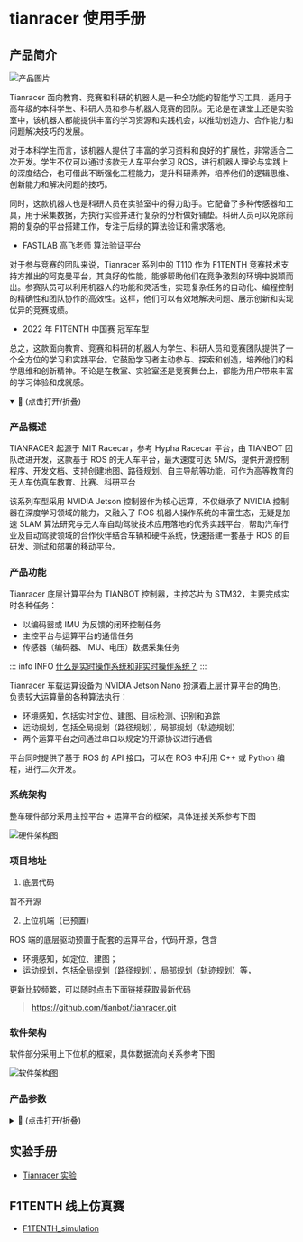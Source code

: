 # tianracer 使用手册

## 产品简介

![产品图片](https://static.tianbot.com/product/20220307/3575b35d4364b8b897570e4a2e62c4b1.png)

Tianracer 面向教育、竞赛和科研的机器人是一种全功能的智能学习工具，适用于高年级的本科学生、科研人员和参与机器人竞赛的团队。无论是在课堂上还是实验室中，该机器人都能提供丰富的学习资源和实践机会，以推动创造力、合作能力和问题解决技巧的发展。

对于本科学生而言，该机器人提供了丰富的学习资料和良好的扩展性，非常适合二次开发。学生不仅可以通过该款无人车平台学习 ROS，进行机器人理论与实践上的深度结合，也可借此不断强化工程能力，提升科研素养，培养他们的逻辑思维、创新能力和解决问题的技巧。

同时，这款机器人也是科研人员在实验室中的得力助手。它配备了多种传感器和工具，用于采集数据，为执行实验并进行复杂的分析做好铺垫。科研人员可以免除前期的复杂的平台搭建工作，专注于后续的算法验证和需求落地。

- FASTLAB 高飞老师 算法验证平台

对于参与竞赛的团队来说，Tianracer 系列中的 T110 作为 F1TENTH 竞赛技术支持方推出的阿克曼平台，其良好的性能，能够帮助他们在竞争激烈的环境中脱颖而出。参赛队员可以利用机器人的功能和灵活性，实现复杂任务的自动化、编程控制的精确性和团队协作的高效性。这样，他们可以有效地解决问题、展示创新和实现优异的竞赛成绩。

- 2022 年 F1TENTH 中国赛 冠军车型

总之，这款面向教育、竞赛和科研的机器人为学生、科研人员和竞赛团队提供了一个全方位的学习和实践平台。它鼓励学习者主动参与、探索和创造，培养他们的科学思维和创新精神。不论是在教室、实验室还是竞赛舞台上，都能为用户带来丰富的学习体验和成就感。


<details open>

<summary>📖 (点击打开/折叠)</summary>

### 产品概述

TIANRACER 起源于 MIT Racecar，参考 Hypha Racecar 平台，由 TIANBOT 团队改进开发，这款基于 ROS 的无人车平台，最大速度可达 5M/S，提供开源控制程序、开发文档、支持创建地图、路径规划、自主导航等功能，可作为高等教育的无人车仿真车教育、比赛、科研平台

该系列车型采用 NVIDIA Jetson 控制器作为核心运算，不仅继承了 NVIDIA 控制器在深度学习领域的能力，又融入了 ROS 机器人操作系统的丰富生态，无疑是加速 SLAM 算法研究与无人车自动驾驶技术应用落地的优秀实践平台，帮助汽车行业及自动驾驶领域的合作伙伴结合车辆和硬件系统，快速搭建一套基于 ROS 的自研发、测试和部署的移动平台。

### 产品功能

Tianracer 底层计算平台为 TIANBOT 控制器，主控芯片为 STM32，主要完成实时各种任务：
- 以编码器或 IMU 为反馈的闭环控制任务
- 主控平台与运算平台的通信任务
- 传感器（编码器、IMU、电压）数据采集任务

::: info INFO
[什么是实时操作系统和非实时操作系统？](https://www.cnblogs.com/bandaoyu/p/16752957.html)
:::

Tianracer 车载运算设备为 NVIDIA Jetson Nano 扮演着上层计算平台的角色，负责较大运算量的各种算法执行：

- 环境感知，包括实时定位、建图、目标检测、识别和追踪
- 运动规划，包括全局规划（路径规划），局部规划（轨迹规划）
- 两个运算平台之间通过串口以规定的开源协议进行通信

平台同时提供了基于 ROS 的 API 接口，可以在 ROS 中利用 C++ 或 Python 编程，进行二次开发。

### 系统架构

整车硬件部分采用主控平台 + 运算平台的框架，具体连接关系参考下图

![硬件架构图](https://tianbot-pic.oss-cn-beijing.aliyuncs.com/tianbot/202112211513183.jpg)

### 项目地址

1. 底层代码

暂不开源

2. 上位机端（已预置）

ROS 端的底层驱动预置于配套的运算平台，代码开源，包含
- 环境感知，如定位、建图；
- 运动规划，包括全局规划（路径规划），局部规划（轨迹规划）等，

更新比较频繁，可以随时点击下面链接获取最新代码

> https://github.com/tianbot/tianracer.git



### 软件架构

软件部分采用上下位机的框架，具体数据流向关系参考下图

![软件架构图](https://tianbot-pic.oss-cn-beijing.aliyuncs.com/tianbot/202112211524663.png)

### 产品参数

<details>
<summary>📖 (点击打开/折叠)</summary>

|产品型号|Tianracer T105|Tianracer T108|Tianracer T110|
|:--:|:--:|:--:|:--:|
|产品展示|![](https://static.tianbot.com/product/20220307/9ab86c750bb5fb1b2c7ffe1374a155d7.png)|![产品展示](https://static.tianbot.com/product/20220316/0270c2851da25e9e8ab5b8c05a5d9faa.png) | ![](https://static.tianbot.com/product/20220307/3575b35d4364b8b897570e4a2e62c4b1.png)|
|产品尺寸 | - | 608 x 327 x 213mm |380 x 210 x 195|
|产品净重 | - | 7.1kg |<3.5kg|
|底盘结构 | - | 阿克曼结构 |阿克曼结构|
|驱动方式 | - | 单无感无刷电机全时四驱 |单无感无刷电机全时四驱|
|最大移动速度 | - | 5m/s max, 0.1m/s min | 3.5m/s |
|底盘参数 | - | 轴距：396mm，轮距：270mm，轮径：135mm | - |
|运行时间 | - | 不小于 2 小时，以具体情况而定 |不小于 2 小时，以具体情况而定 |
|供电电池 | - | 24V 动力锂电池 | 5000mAh 动力锂电池 |
|充电适配器 | - | 25.2V 3A 锂电适配器 | 2s-4s 平衡充 |
|是否防水防尘 | - | 防水、防尘 | 不防水、不防尘 | 
| | | 运算平台 | |
|运算平台 | - | Jeston Xavier NX | Jeston Nano 4G |
| | | 控制平台 | |
|主控芯片 | - | STM32F407VET6 |STM32F407VET6|
|输入电压 | - | 5V |5V |
|接口 | - | DBUS、UART、PWM | DBUS、UART、PWM|
| |  | 传感器 | |
|激光雷达 | - | 傲视 Osight IE102-H | 思岚 Rpliadr A1  / 锐驰 richbeam Lakibeam1 |
|深度相机 | - | Intel Realsense D455 | 单目 USB 摄像头 |
|IMU| - | 6 轴 MPU6050 | 6 轴 MPU6050 | 

</details>

</details>

## 实验手册

- [Tianracer 实验](/tianracer/experiment/)

## F1TENTH 线上仿真赛

- [F1TENTH_simulation](/competition/f1tenth_online/)